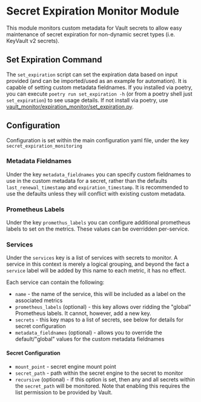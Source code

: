 # Secret Expiration Monitor Module

This module monitors custom metadata for Vault secrets to allow easy maintenance of secret expiration for non-dynamic secret types (i.e. KeyVault v2 secrets).

## Set Expiration Command

The `set_expiration` script can set the expiration data based on input provided (and can be imported/used as an example for automation).
It is capable of setting custom metadata fieldnames.
If you installed via poetry, you can execute `poetry run set_expiration -h` (or from a poetry shell just `set_expiration`) to see usage details.
If not install via poetry, use [vault_monitor/expiration_monitor/set_expiration.py](vault_monitor/expiration_monitor/set_expiration.py).

## Configuration

Configuration is set within the main configuration yaml file, under the key `secret_expiration_monitoring`

### Metadata Fieldnames

Under the key `metadata_fieldnames` you can specify custom fieldnames to use in the custom metadata for a secret, rather than the defaults `last_renewal_timestamp` and `expiration_timestamp`.
It is recommended to use the defaults unless they will conflict with existing custom metadata.

### Prometheus Labels

Under the key `promethus_labels` you can configure additional prometheus labels to set on the metrics.
These values can be overridden per-service.

### Services

Under the `services` key is a list of services with secrets to monitor.
A service in this context is merely a logical grouping, and beyond the fact a `service` label will be added by this name to each metric, it has no effect.

Each service can contain the following:

* `name` - the name of the service, this will be included as a label on the associated metrics
* `prometheus_labels` (optional) - this key allows over ridding the "global" Prometheus labels. It cannot, however, add a new key.
* `secrets` - this key maps to a list of secrets, see below for details for secret configuration
* `metadata_fieldnames` (optional) - allows you to override the default/"global" values for the custom metadata fieldnames

#### Secret Configuration

* `mount_point` - secret engine mount point
* `secret_path` - path within the secret engine to the secret to monitor
* `recursive` (optional) - if this option is set, then any and all secrets within the `secret_path` will be monitored. Note that enabling this requires the list permission to be provided by Vault.
